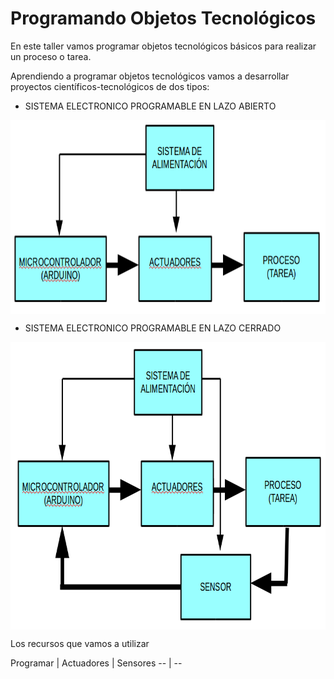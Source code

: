 # Programando Objetos Tecnológicos
En este taller vamos programar objetos tecnológicos básicos para realizar un proceso o tarea.

Aprendiendo a programar objetos tecnológicos vamos a desarrollar proyectos científicos-tecnológicos de dos tipos:

- SISTEMA ELECTRONICO PROGRAMABLE EN LAZO ABIERTO

<a href="" target="_blank"><img width="774" height="310" border="0" align="center" src="img/sistemaElectronicoAbierto.png "/></a>

- SISTEMA ELECTRONICO PROGRAMABLE EN LAZO CERRADO

<a href="" target="_blank"><img width="779" height="460" border="0" align="center" src="img/sistemaElectronicoCerrado.png "/></a>

Los recursos que vamos a utilizar

Programar | Actuadores | Sensores
-- | --

